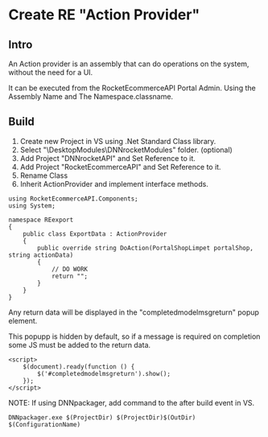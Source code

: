 # Create RE "Action Provider"

## Intro
An Action provider is an assembly that can do operations on the system, without the need for a UI.

It can be executed from the RocketEcommerceAPI Portal Admin. Using the Assembly Name and The Namespace.classname.


## Build

1. Create new Project in VS using .Net Standard Class library.
2. Select "\DesktopModules\DNNrocketModules" folder. (optional)
3. Add Project "DNNrocketAPI" and Set Reference to it.
4. Add Project "RocketEcommerceAPI" and Set Reference to it.
5. Rename Class
6. Inherit ActionProvider and implement interface methods.

```
using RocketEcommerceAPI.Components;
using System;

namespace REexport
{
    public class ExportData : ActionProvider
    {
        public override string DoAction(PortalShopLimpet portalShop, string actionData)
        {
            // DO WORK
            return "";
        }
    }
}

```

Any return data will be displayed in the "completedmodelmsgreturn" popup element.

This popupp is hidden by default, so if a message is required on completion some JS must be added to the return data.

```
<script>
    $(document).ready(function () {
        $('#completedmodelmsgreturn').show();
    });
</script>
```


NOTE: If using DNNpackager, add command to the after build event in VS.
```
DNNpackager.exe $(ProjectDir) $(ProjectDir)$(OutDir) $(ConfigurationName)
```